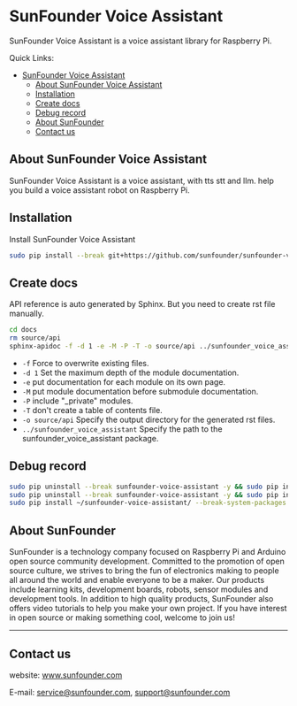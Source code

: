 # SunFounder Voice Assistant

SunFounder Voice Assistant is a voice assistant library for Raspberry Pi.

Quick Links:

- [SunFounder Voice Assistant](#sunfounder-voice-assistant)
  - [About SunFounder Voice Assistant](#about-sunfounder-voice-assistant)
  - [Installation](#installation)
  - [Create docs](#create-docs)
  - [Debug record](#debug-record)
  - [About SunFounder](#about-sunfounder)
  - [Contact us](#contact-us)

## About SunFounder Voice Assistant

SunFounder Voice Assistant is a voice assistant, with tts stt and llm. help you build a voice assistant robot on Raspberry Pi.

## Installation

Install SunFounder Voice Assistant

```bash
sudo pip install --break git+https://github.com/sunfounder/sunfounder-voice-assistant.git
```
## Create docs

API reference is auto generated by Sphinx. But you need to create rst file manually.
```bash
cd docs
rm source/api
sphinx-apidoc -f -d 1 -e -M -P -T -o source/api ../sunfounder_voice_assistant
```

- `-f` Force to overwrite existing files.
- `-d 1` Set the maximum depth of the module documentation.
- `-e` put documentation for each module on its own page.
- `-M` put module documentation before submodule documentation.
- `-P` include "_private" modules.
- `-T` don't create a table of contents file.
- `-o source/api` Specify the output directory for the generated rst files.
- `../sunfounder_voice_assistant` Specify the path to the sunfounder_voice_assistant package.


## Debug record

```bash
sudo pip uninstall --break sunfounder-voice-assistant -y && sudo pip install --break git+https://github.com/sunfounder/sunfounder-voice-assistant.git
sudo pip uninstall --break sunfounder-voice-assistant -y && sudo pip install --break ~/sunfounder-voice-assistant/ --break-system-packages --no-deps --no-build-isolation
sudo pip install ~/sunfounder-voice-assistant/ --break-system-packages --no-deps --no-build-isolation
```

## About SunFounder

SunFounder is a technology company focused on Raspberry Pi and Arduino open source community development. Committed to the promotion of open source culture, we strives to bring the fun of electronics making to people all around the world and enable everyone to be a maker. Our products include learning kits, development boards, robots, sensor modules and development tools. In addition to high quality products, SunFounder also offers video tutorials to help you make your own project. If you have interest in open source or making something cool, welcome to join us!

----------------------------------------------

## Contact us

website:
    www.sunfounder.com

E-mail:
    service@sunfounder.com, support@sunfounder.com


